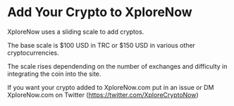 
# Add Your Crypto to XploreNow

XploreNow uses a sliding scale to add cryptos.

The base scale is $100 USD in TRC or $150 USD in various other cryptocurrencies.

The scale rises dependending on the number of exchanges and difficulty in integrating the coin into the site.

If you want your crypto added to XploreNow.com put in an issue or DM XploreNow.com on Twitter (https://twitter.com/XploreCryptoNow)
